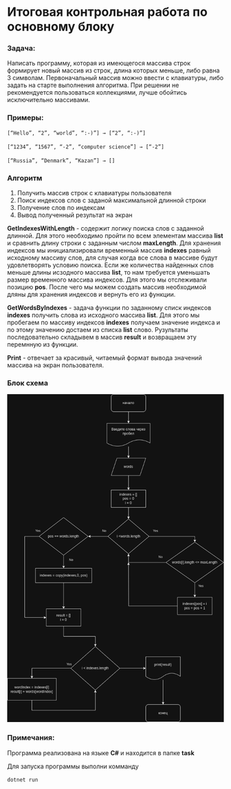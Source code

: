 # Итоговая контрольная работа по основному блоку


### Задача: 
Написать программу, которая из имеющегося массива строк формирует новый массив из строк, длина которых меньше, либо равна 3 символам. Первоначальный массив можно ввести с клавиатуры, либо задать на старте выполнения алгоритма. При решении не рекомендуется пользоваться коллекциями, лучше обойтись исключительно массивами.

### Примеры:

```
[“Hello”, “2”, “world”, “:-)”] → [“2”, “:-)”]

[“1234”, “1567”, “-2”, “computer science”] → [“-2”]

[“Russia”, “Denmark”, “Kazan”] → []
```


### Алгоритм
1. Получить массив строк с клавиатуры пользователя
2. Поиск индексов слов с заданой максимальной длинной строки
3. Получение слов по индексам
4. Вывод полученный результат на экран


**GetIndexesWithLength** - содержит логику поиска слов с заданной длинной. Для этого необходимо пройти по всем элементам массива **list** и сравнить длину строки с заданным числом **maxLength**. Для хранения индексов мы инициализировали временный массив **indexes** равный исходному массиву слов, для случая когда все слова в массиве будут удовлетворять условию поиска. Если же количества найденных слов меньше длины исзодного массива **list**, то нам требуется уменьшать размер временного массива индексов. Для этого мы отслеживали позицию **pos**. После чего мы можем создать массив необходимой дляны для хранения индексов и вернуть его из функции.

**GetWordsByIndexes** - задача функции по заданному списк индексов **indexes** получить слова из исходного массива **list**. Для этого мы пробегаем по массиву индексов **indexes** получаем значение индекса и по этому значению достаем из списка **list** слово. Рузультаты последовательно складывем в массив **result** и возвращаем эту перемнную из функции.

**Print** - отвечает за красивый, читаемый формат вывода значений массива на экран пользователя.


### Блок схема
![image](scheme.png)


### Примечания:

Программа реализована на языке **C#** и находится в папке **task**

Для запуска программы выполни комманду

```
dotnet run
```
